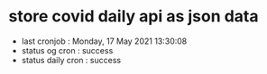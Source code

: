# store covid daily api as json data

- last cronjob : Monday, 17 May 2021 13:30:08
- status og cron : success
- status daily cron : success
      
      
